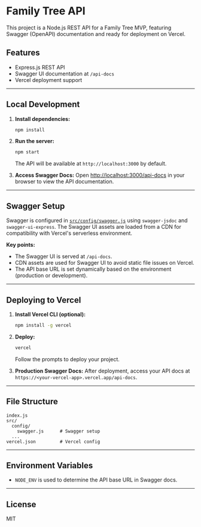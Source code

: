 # Family Tree API

This project is a Node.js REST API for a Family Tree MVP, featuring Swagger (OpenAPI) documentation and ready for deployment on Vercel.

## Features

- Express.js REST API
- Swagger UI documentation at `/api-docs`
- Vercel deployment support

---

## Local Development

1. **Install dependencies:**

   ```bash
   npm install
   ```

2. **Run the server:**

   ```bash
   npm start
   ```

   The API will be available at `http://localhost:3000` by default.

3. **Access Swagger Docs:**
   Open [http://localhost:3000/api-docs](http://localhost:3000/api-docs) in your browser to view the API documentation.

---

## Swagger Setup

Swagger is configured in [`src/config/swagger.js`](src/config/swagger.js) using `swagger-jsdoc` and `swagger-ui-express`. The Swagger UI assets are loaded from a CDN for compatibility with Vercel's serverless environment.

**Key points:**

- The Swagger UI is served at `/api-docs`.
- CDN assets are used for Swagger UI to avoid static file issues on Vercel.
- The API base URL is set dynamically based on the environment (production or development).

---

## Deploying to Vercel

1. **Install Vercel CLI (optional):**

   ```bash
   npm install -g vercel
   ```

2. **Deploy:**

   ```bash
   vercel
   ```

   Follow the prompts to deploy your project.

3. **Production Swagger Docs:**
   After deployment, access your API docs at `https://<your-vercel-app>.vercel.app/api-docs`.

---

## File Structure

```
index.js
src/
  config/
    swagger.js      # Swagger setup
  ...
vercel.json         # Vercel config
```

---

## Environment Variables

- `NODE_ENV` is used to determine the API base URL in Swagger docs.

---

## License

MIT
